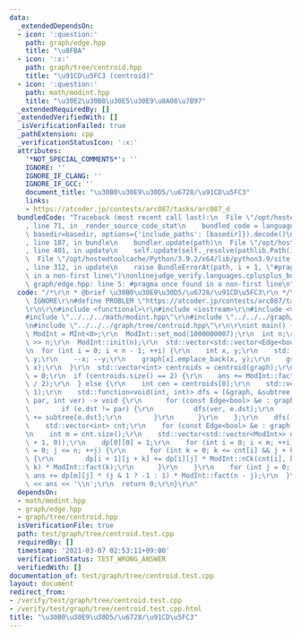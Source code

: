 ```yaml
---
data:
  _extendedDependsOn:
  - icon: ':question:'
    path: graph/edge.hpp
    title: "\u8FBA"
  - icon: ':x:'
    path: graph/tree/centroid.hpp
    title: "\u91CD\u5FC3 (centroid)"
  - icon: ':question:'
    path: math/modint.hpp
    title: "\u30E2\u30B8\u30E5\u30E9\u8A08\u7B97"
  _extendedRequiredBy: []
  _extendedVerifiedWith: []
  _isVerificationFailed: true
  _pathExtension: cpp
  _verificationStatusIcon: ':x:'
  attributes:
    '*NOT_SPECIAL_COMMENTS*': ''
    IGNORE: ''
    IGNORE_IF_CLANG: ''
    IGNORE_IF_GCC: ''
    document_title: "\u30B0\u30E9\u30D5/\u6728/\u91CD\u5FC3"
    links:
    - https://atcoder.jp/contests/arc087/tasks/arc087_d
  bundledCode: "Traceback (most recent call last):\n  File \"/opt/hostedtoolcache/Python/3.9.2/x64/lib/python3.9/site-packages/onlinejudge_verify/documentation/build.py\"\
    , line 71, in _render_source_code_stat\n    bundled_code = language.bundle(stat.path,\
    \ basedir=basedir, options={'include_paths': [basedir]}).decode()\n  File \"/opt/hostedtoolcache/Python/3.9.2/x64/lib/python3.9/site-packages/onlinejudge_verify/languages/cplusplus.py\"\
    , line 187, in bundle\n    bundler.update(path)\n  File \"/opt/hostedtoolcache/Python/3.9.2/x64/lib/python3.9/site-packages/onlinejudge_verify/languages/cplusplus_bundle.py\"\
    , line 401, in update\n    self.update(self._resolve(pathlib.Path(included), included_from=path))\n\
    \  File \"/opt/hostedtoolcache/Python/3.9.2/x64/lib/python3.9/site-packages/onlinejudge_verify/languages/cplusplus_bundle.py\"\
    , line 312, in update\n    raise BundleErrorAt(path, i + 1, \"#pragma once found\
    \ in a non-first line\")\nonlinejudge_verify.languages.cplusplus_bundle.BundleErrorAt:\
    \ graph/edge.hpp: line 5: #pragma once found in a non-first line\n"
  code: "/*\r\n * @brief \u30B0\u30E9\u30D5/\u6728/\u91CD\u5FC3\r\n */\r\n#define\
    \ IGNORE\r\n#define PROBLEM \"https://atcoder.jp/contests/arc087/tasks/arc087_d\"\
    \r\n\r\n#include <functional>\r\n#include <iostream>\r\n#include <vector>\r\n\
    #include \"../../../math/modint.hpp\"\r\n#include \"../../../graph/edge.hpp\"\r\
    \n#include \"../../../graph/tree/centroid.hpp\"\r\n\r\nint main() {\r\n  using\
    \ ModInt = MInt<0>;\r\n  ModInt::set_mod(1000000007);\r\n  int n;\r\n  std::cin\
    \ >> n;\r\n  ModInt::init(n);\r\n  std::vector<std::vector<Edge<bool>>> graph(n);\r\
    \n  for (int i = 0; i < n - 1; ++i) {\r\n    int x, y;\r\n    std::cin >> x >>\
    \ y;\r\n    --x; --y;\r\n    graph[x].emplace_back(x, y);\r\n    graph[y].emplace_back(y,\
    \ x);\r\n  }\r\n  std::vector<int> centroids = centroid(graph);\r\n  ModInt ans\
    \ = 0;\r\n  if (centroids.size() == 2) {\r\n    ans += ModInt::fact(n / 2) * ModInt::fact(n\
    \ / 2);\r\n  } else {\r\n    int cen = centroids[0];\r\n    std::vector<int> subtree(n,\
    \ 1);\r\n    std::function<void(int, int)> dfs = [&graph, &subtree, &dfs](int\
    \ par, int ver) -> void {\r\n      for (const Edge<bool> &e : graph[ver]) {\r\n\
    \        if (e.dst != par) {\r\n          dfs(ver, e.dst);\r\n          subtree[ver]\
    \ += subtree[e.dst];\r\n        }\r\n      }\r\n    };\r\n    dfs(-1, cen);\r\n\
    \    std::vector<int> cnt;\r\n    for (const Edge<bool> &e : graph[cen]) cnt.emplace_back(subtree[e.dst]);\r\
    \n    int m = cnt.size();\r\n    std::vector<std::vector<ModInt>> dp(m + 1, std::vector<ModInt>(n\
    \ + 1, 0));\r\n    dp[0][0] = 1;\r\n    for (int i = 0; i < m; ++i) for (int j\
    \ = 0; j <= n; ++j) {\r\n      for (int k = 0; k <= cnt[i] && j + k <= n; ++k)\
    \ {\r\n        dp[i + 1][j + k] += dp[i][j] * ModInt::nCk(cnt[i], k) * ModInt::nCk(cnt[i],\
    \ k) * ModInt::fact(k);\r\n      }\r\n    }\r\n    for (int j = 0; j <= n; ++j)\
    \ ans += dp[m][j] * (j & 1 ? -1 : 1) * ModInt::fact(n - j);\r\n  }\r\n  std::cout\
    \ << ans << '\\n';\r\n  return 0;\r\n}\r\n"
  dependsOn:
  - math/modint.hpp
  - graph/edge.hpp
  - graph/tree/centroid.hpp
  isVerificationFile: true
  path: test/graph/tree/centroid.test.cpp
  requiredBy: []
  timestamp: '2021-03-07 02:53:11+09:00'
  verificationStatus: TEST_WRONG_ANSWER
  verifiedWith: []
documentation_of: test/graph/tree/centroid.test.cpp
layout: document
redirect_from:
- /verify/test/graph/tree/centroid.test.cpp
- /verify/test/graph/tree/centroid.test.cpp.html
title: "\u30B0\u30E9\u30D5/\u6728/\u91CD\u5FC3"
---
```

